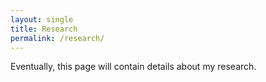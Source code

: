```yaml
---
layout: single
title: Research
permalink: /research/
---
```


Eventually, this page will contain details about my research.